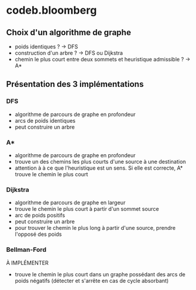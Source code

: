 # codeb.bloomberg

## Choix d'un algorithme de graphe
 - poids identiques ? -> DFS
 - construction d'un arbre ? -> DFS ou Dijkstra
 - chemin le plus court entre deux sommets et heuristique admissible ? -> A*

## Présentation des 3 implémentations

### DFS
 - algorithme de parcours de graphe en profondeur
 - arcs de poids identiques
 - peut construire un arbre

### A*
 - algorithme de parcours de graphe en profondeur
 - trouve un des chemins les plus courts d'une source à une destination
 - attention à à ce que l'heuristique est un sens. Si elle est correcte, A* trouve le chemin le plus court

### Dijkstra
 - algorithme de parcours de graphe en largeur
 - trouve le chemin le plus court à partir d'un sommet source
 - arc de poids positifs
 - peut construire un arbre
 - pour trouver le chemin le plus long à partir d'une source, prendre l'opposé des poids

### Bellman-Ford
À IMPLÉMENTER
 - trouve le chemin le plus court dans un graphe possédant des arcs de poids négatifs (détecter et s'arrête en cas de cycle absorbant)